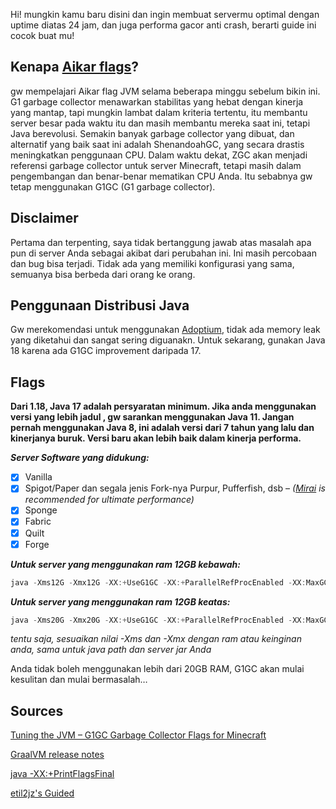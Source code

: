 Hi! mungkin kamu baru disini dan ingin membuat servermu optimal dengan uptime diatas 24 jam, dan juga performa gacor anti crash, berarti guide ini cocok buat mu!

## Kenapa [Aikar flags](https://aikar.co/2018/07/02/tuning-the-jvm-g1gc-garbage-collector-flags-for-minecraft/)?
gw mempelajari Aikar flag JVM selama beberapa minggu sebelum bikin ini.  G1 garbage collector menawarkan stabilitas yang hebat dengan kinerja yang mantap, tapi mungkin lambat dalam kriteria tertentu, itu membantu server besar pada waktu itu dan masih membantu mereka saat ini, tetapi Java berevolusi. Semakin banyak garbage collector yang dibuat, dan alternatif yang baik saat ini adalah ShenandoahGC, yang secara drastis meningkatkan penggunaan CPU. Dalam waktu dekat, ZGC akan menjadi referensi garbage collector untuk server Minecraft, tetapi masih dalam pengembangan dan benar-benar mematikan CPU Anda. Itu sebabnya gw tetap menggunakan G1GC (G1 garbage collector).

## Disclaimer
Pertama dan terpenting, saya tidak bertanggung jawab atas masalah apa pun di server Anda sebagai akibat dari perubahan ini. Ini masih percobaan dan bug bisa terjadi. Tidak ada yang memiliki konfigurasi yang sama, semuanya bisa berbeda dari orang ke orang.

## Penggunaan Distribusi Java
Gw merekomendasi untuk menggunakan [Adoptium](https://adoptium.net/), tidak ada memory leak yang diketahui dan sangat sering diguanakn. Untuk sekarang, gunakan Java 18 karena ada G1GC improvement daripada 17.

## Flags
**Dari 1.18, Java 17 adalah persyaratan minimum. Jika anda menggunakan versi yang lebih jadul , gw sarankan menggunakan Java 11. Jangan pernah menggunakan Java 8, ini adalah versi dari 7 tahun yang lalu dan kinerjanya buruk. Versi baru akan lebih baik dalam kinerja performa.**

***Server Software yang didukung:***
- [x] Vanilla
- [x] Spigot/Paper dan segala jenis Fork-nya Purpur, Pufferfish, dsb – *([Mirai](https://github.com/etil2jz/Mirai) is recommended for ultimate performance)*
- [x] Sponge
- [x] Fabric
- [x] Quilt
- [x] Forge

***Untuk server yang menggunakan ram 12GB kebawah:***
```java
java -Xms12G -Xmx12G -XX:+UseG1GC -XX:+ParallelRefProcEnabled -XX:MaxGCPauseMillis=200 -XX:+UnlockExperimentalVMOptions -XX:+UnlockDiagnosticVMOptions -XX:+DisableExplicitGC -XX:+AlwaysPreTouch -XX:G1NewSizePercent=30 -XX:G1MaxNewSizePercent=40 -XX:G1HeapRegionSize=8M -XX:G1ReservePercent=20 -XX:G1HeapWastePercent=5 -XX:G1MixedGCCountTarget=4 -XX:InitiatingHeapOccupancyPercent=15 -XX:G1MixedGCLiveThresholdPercent=90 -XX:G1RSetUpdatingPauseTimePercent=5 -XX:SurvivorRatio=32 -XX:+PerfDisableSharedMem -XX:MaxTenuringThreshold=1 -XX:-UseBiasedLocking -XX:UseAVX=3 -XX:+UseStringDeduplication -XX:+UseFastUnorderedTimeStamps -XX:+UseAES -XX:+UseAESIntrinsics -XX:UseSSE=4 -XX:+UseFMA -XX:AllocatePrefetchStyle=1 -XX:+UseLoopPredicate -XX:+RangeCheckElimination -XX:+EliminateLocks -XX:+DoEscapeAnalysis -XX:+UseCodeCacheFlushing -XX:+SegmentedCodeCache -XX:+UseFastJNIAccessors -XX:+OptimizeStringConcat -XX:+UseCompressedOops -XX:+UseThreadPriorities -XX:+OmitStackTraceInFastThrow -XX:+TrustFinalNonStaticFields -XX:ThreadPriorityPolicy=1 -XX:+UseInlineCaches -XX:+RewriteBytecodes -XX:+RewriteFrequentPairs -XX:+UseNUMA -XX:-DontCompileHugeMethods -XX:+UseFPUForSpilling -XX:+UseFastStosb -XX:+UseNewLongLShift -XX:+UseVectorCmov -XX:+UseXMMForArrayCopy -XX:+UseXmmI2D -XX:+UseXmmI2F -XX:+UseXmmLoadAndClearUpper -XX:+UseXmmRegToRegMoveAll -Dfile.encoding=UTF-8 -Xlog:async -Djava.security.egd=file:/dev/urandom --add-modules jdk.incubator.vector -jar server.jar nogui
```

***Untuk server yang menggunakan ram 12GB keatas:***
```java
java -Xms20G -Xmx20G -XX:+UseG1GC -XX:+ParallelRefProcEnabled -XX:MaxGCPauseMillis=200 -XX:+UnlockExperimentalVMOptions -XX:+UnlockDiagnosticVMOptions -XX:+DisableExplicitGC -XX:+AlwaysPreTouch -XX:G1NewSizePercent=40 -XX:G1MaxNewSizePercent=50 -XX:G1HeapRegionSize=16M -XX:G1ReservePercent=15 -XX:G1HeapWastePercent=5 -XX:G1MixedGCCountTarget=4 -XX:InitiatingHeapOccupancyPercent=20 -XX:G1MixedGCLiveThresholdPercent=90 -XX:G1RSetUpdatingPauseTimePercent=5 -XX:SurvivorRatio=32 -XX:+PerfDisableSharedMem -XX:MaxTenuringThreshold=1 -XX:-UseBiasedLocking -XX:UseAVX=3 -XX:+UseStringDeduplication -XX:+UseFastUnorderedTimeStamps -XX:+UseAES -XX:+UseAESIntrinsics -XX:UseSSE=4 -XX:+UseFMA -XX:AllocatePrefetchStyle=1 -XX:+UseLoopPredicate -XX:+RangeCheckElimination -XX:+EliminateLocks -XX:+DoEscapeAnalysis -XX:+UseCodeCacheFlushing -XX:+SegmentedCodeCache -XX:+UseFastJNIAccessors -XX:+OptimizeStringConcat -XX:+UseCompressedOops -XX:+UseThreadPriorities -XX:+OmitStackTraceInFastThrow -XX:+TrustFinalNonStaticFields -XX:ThreadPriorityPolicy=1 -XX:+UseInlineCaches -XX:+RewriteBytecodes -XX:+RewriteFrequentPairs -XX:+UseNUMA -XX:-DontCompileHugeMethods -XX:+UseFPUForSpilling -XX:+UseFastStosb -XX:+UseNewLongLShift -XX:+UseVectorCmov -XX:+UseXMMForArrayCopy -XX:+UseXmmI2D -XX:+UseXmmI2F -XX:+UseXmmLoadAndClearUpper -XX:+UseXmmRegToRegMoveAll -Dfile.encoding=UTF-8 -Xlog:async -Djava.security.egd=file:/dev/urandom --add-modules jdk.incubator.vector -jar server.jar nogui
```

*tentu saja, sesuaikan nilai -Xms dan -Xmx dengan ram atau keinginan anda, sama untuk java path dan server jar Anda*

Anda tidak boleh menggunakan lebih dari 20GB RAM, G1GC akan mulai kesulitan dan mulai bermasalah…

## Sources
[Tuning the JVM – G1GC Garbage Collector Flags for Minecraft](https://aikar.co/mcflags.html)

[GraalVM release notes](https://www.graalvm.org/release-notes/)

[java -XX:+PrintFlagsFinal]()

[etil2jz's Guided](https://github.com/etil2jz/etil-minecraft-flags)
